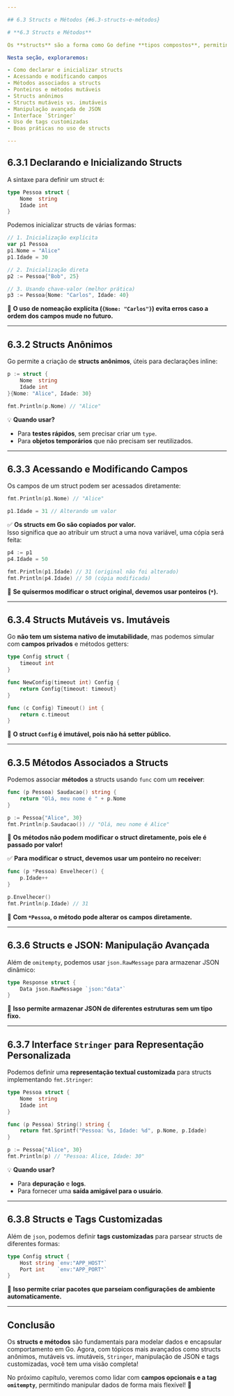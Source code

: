 ```yaml
---

## 6.3 Structs e Métodos {#6.3-structs-e-métodos}

# **6.3 Structs e Métodos**

Os **structs** são a forma como Go define **tipos compostos**, permitindo armazenar múltiplos campos sob um mesmo identificador. Além disso, Go permite associar **métodos** a structs, possibilitando a criação de comportamentos encapsulados sem a necessidade de classes.

Nesta seção, exploraremos:

- Como declarar e inicializar structs
- Acessando e modificando campos
- Métodos associados a structs
- Ponteiros e métodos mutáveis
- Structs anônimos
- Structs mutáveis vs. imutáveis
- Manipulação avançada de JSON
- Interface `Stringer`
- Uso de tags customizadas
- Boas práticas no uso de structs

---
```


## **6.3.1 Declarando e Inicializando Structs**

A sintaxe para definir um struct é:

```go
type Pessoa struct {
    Nome  string
    Idade int
}
```

Podemos inicializar structs de várias formas:

```go
// 1. Inicialização explícita
var p1 Pessoa
p1.Nome = "Alice"
p1.Idade = 30

// 2. Inicialização direta
p2 := Pessoa{"Bob", 25} 

// 3. Usando chave-valor (melhor prática)
p3 := Pessoa{Nome: "Carlos", Idade: 40}
```

📌 **O uso de nomeação explícita (`{Nome: "Carlos"}`) evita erros caso a ordem dos campos mude no futuro.**

---

## **6.3.2 Structs Anônimos**

Go permite a criação de **structs anônimos**, úteis para declarações inline:

```go
p := struct {
    Nome  string
    Idade int
}{Nome: "Alice", Idade: 30}

fmt.Println(p.Nome) // "Alice"
```

💡 **Quando usar?**  
- Para **testes rápidos**, sem precisar criar um `type`.  
- Para **objetos temporários** que não precisam ser reutilizados.  

---

## **6.3.3 Acessando e Modificando Campos**

Os campos de um struct podem ser acessados diretamente:

```go
fmt.Println(p1.Nome) // "Alice"

p1.Idade = 31 // Alterando um valor
```

✅ **Os structs em Go são copiados por valor.**  
Isso significa que ao atribuir um struct a uma nova variável, uma cópia será feita:

```go
p4 := p1
p4.Idade = 50

fmt.Println(p1.Idade) // 31 (original não foi alterado)
fmt.Println(p4.Idade) // 50 (cópia modificada)
```

📌 **Se quisermos modificar o struct original, devemos usar ponteiros (`*`).**

---

## **6.3.4 Structs Mutáveis vs. Imutáveis**

Go **não tem um sistema nativo de imutabilidade**, mas podemos simular com **campos privados** e métodos getters:

```go
type Config struct {
    timeout int
}

func NewConfig(timeout int) Config {
    return Config{timeout: timeout}
}

func (c Config) Timeout() int {
    return c.timeout
}
```

📌 **O struct `Config` é imutável, pois não há setter público.**

---

## **6.3.5 Métodos Associados a Structs**

Podemos associar **métodos** a structs usando `func` com um **receiver**:

```go
func (p Pessoa) Saudacao() string {
    return "Olá, meu nome é " + p.Nome
}

p := Pessoa{"Alice", 30}
fmt.Println(p.Saudacao()) // "Olá, meu nome é Alice"
```

📌 **Os métodos não podem modificar o struct diretamente, pois ele é passado por valor!**

✅ **Para modificar o struct, devemos usar um ponteiro no receiver:**

```go
func (p *Pessoa) Envelhecer() {
    p.Idade++
}

p.Envelhecer()
fmt.Println(p.Idade) // 31
```

📌 **Com `*Pessoa`, o método pode alterar os campos diretamente.**

---

## **6.3.6 Structs e JSON: Manipulação Avançada**

Além de `omitempty`, podemos usar `json.RawMessage` para armazenar JSON dinâmico:

```go
type Response struct {
    Data json.RawMessage `json:"data"`
}
```

📌 **Isso permite armazenar JSON de diferentes estruturas sem um tipo fixo.**

---

## **6.3.7 Interface `Stringer` para Representação Personalizada**

Podemos definir uma **representação textual customizada** para structs implementando `fmt.Stringer`:

```go
type Pessoa struct {
    Nome  string
    Idade int
}

func (p Pessoa) String() string {
    return fmt.Sprintf("Pessoa: %s, Idade: %d", p.Nome, p.Idade)
}

p := Pessoa{"Alice", 30}
fmt.Println(p) // "Pessoa: Alice, Idade: 30"
```

💡 **Quando usar?**  
- Para **depuração** e **logs**.  
- Para fornecer uma **saída amigável para o usuário**.  

---

## **6.3.8 Structs e Tags Customizadas**

Além de `json`, podemos definir **tags customizadas** para parsear structs de diferentes formas:

```go
type Config struct {
    Host string `env:"APP_HOST"`
    Port int    `env:"APP_PORT"`
}
```

📌 **Isso permite criar pacotes que parseiam configurações de ambiente automaticamente.**  

---

## **Conclusão**

Os **structs e métodos** são fundamentais para modelar dados e encapsular comportamento em Go. Agora, com tópicos mais avançados como structs anônimos, mutáveis vs. imutáveis, `Stringer`, manipulação de JSON e tags customizadas, você tem uma visão completa!

No próximo capítulo, veremos como lidar com **campos opcionais e a tag `omitempty`**, permitindo manipular dados de forma mais flexível! 🚀

